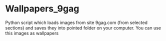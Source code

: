 # Wallpapers_9gag
Python script which loads images from site 9gag.com (from selected sections) and saves they into pointed folder on your computer. You can use this images as wallpapers
